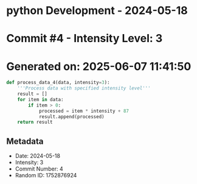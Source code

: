 ﻿# python Development - 2024-05-18
# Commit #4 - Intensity Level: 3
# Generated on: 2025-06-07 11:41:50
```python
def process_data_4(data, intensity=3):
    '''Process data with specified intensity level'''
    result = []
    for item in data:
        if item > 0:
            processed = item * intensity + 87
            result.append(processed)
    return result
```
## Metadata
- Date: 2024-05-18
- Intensity: 3
- Commit Number: 4
- Random ID: 1752876924
